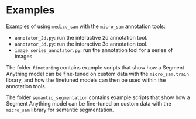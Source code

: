 # Examples

Examples of using `medico_sam` with the `micro_sam` annotation tools:
- `annotator_2d.py`: run the interactive 2d annotation tool.
- `annotator_3d.py`: run the interactive 3d annotation tool.
- `image_series_annotator.py`: run the annotation tool for a series of images.

The folder `finetuning` contains example scripts that show how a Segment Anything model can be fine-tuned on custom data with the `micro_sam.train` library, and how the finetuned models can then be used within the annotation tools.

The folder `semantic_segmentation` contains example scripts that show how a Segment Anything model can be fine-tuned on custom data with the `micro_sam` library for semantic segmentation.
